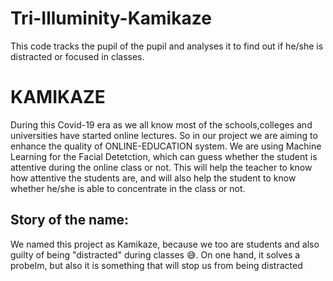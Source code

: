 # Tri-Illuminity-Kamikaze
This code tracks the pupil of the pupil and analyses it to find out if he/she is distracted or focused in classes.


# KAMIKAZE
During this Covid-19 era as we all know most of the schools,colleges and universities have started online lectures. So in our project we are aiming to enhance the quality of ONLINE-EDUCATION system. We are using Machine Learning for the Facial Detetction, which can guess whether the student is attentive during the online class or not. This will help the teacher to know how attentive the students are, and will also help the student to know whether he/she is able to concentrate in the class or not.


## Story of the name:
We named this project as Kamikaze, because we too are students and also guilty of being "distracted" during classes 😅. On one hand, it solves a probelm, but also it is something that will stop us from being distracted
